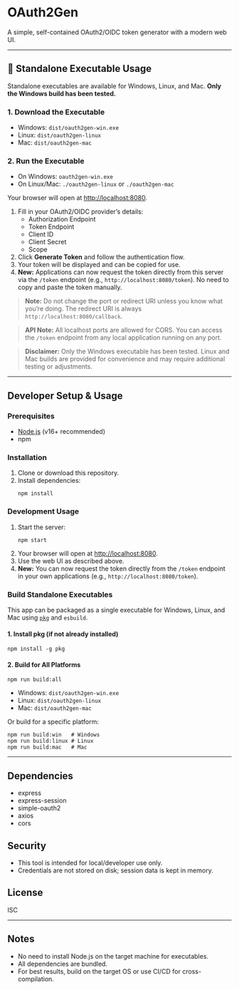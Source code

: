 # OAuth2Gen

A simple, self-contained OAuth2/OIDC token generator with a modern web UI.

---

## 🚀 Standalone Executable Usage

Standalone executables are available for Windows, Linux, and Mac. **Only the Windows build has been tested.**

### 1. Download the Executable

- Windows: `dist/oauth2gen-win.exe`
- Linux: `dist/oauth2gen-linux`
- Mac: `dist/oauth2gen-mac`

### 2. Run the Executable

- On Windows: `oauth2gen-win.exe`
- On Linux/Mac: `./oauth2gen-linux` or `./oauth2gen-mac`

Your browser will open at [http://localhost:8080](http://localhost:8080).

1. Fill in your OAuth2/OIDC provider’s details:
   - Authorization Endpoint
   - Token Endpoint
   - Client ID
   - Client Secret
   - Scope
2. Click **Generate Token** and follow the authentication flow.
3. Your token will be displayed and can be copied for use.
4. **New:** Applications can now request the token directly from this server via the `/token` endpoint (e.g., `http://localhost:8080/token`). No need to copy and paste the token manually.

> **Note:** Do not change the port or redirect URI unless you know what you’re doing. The redirect URI is always `http://localhost:8080/callback`.

> **API Note:** All localhost ports are allowed for CORS. You can access the `/token` endpoint from any local application running on any port.

> **Disclaimer:** Only the Windows executable has been tested. Linux and Mac builds are provided for convenience and may require additional testing or adjustments.

---

## Developer Setup & Usage

### Prerequisites

- [Node.js](https://nodejs.org/) (v16+ recommended)
- npm

### Installation

1. Clone or download this repository.
2. Install dependencies:
   ```
   npm install
   ```

### Development Usage

1. Start the server:
   ```
   npm start
   ```
2. Your browser will open at [http://localhost:8080](http://localhost:8080).
3. Use the web UI as described above.
4. **New:** You can now request the token directly from the `/token` endpoint in your own applications (e.g., `http://localhost:8080/token`).

### Build Standalone Executables

This app can be packaged as a single executable for Windows, Linux, and Mac using [`pkg`](https://github.com/vercel/pkg) and `esbuild`.

#### 1. Install pkg (if not already installed)

```
npm install -g pkg
```

#### 2. Build for All Platforms

```
npm run build:all
```

- Windows: `dist/oauth2gen-win.exe`
- Linux: `dist/oauth2gen-linux`
- Mac: `dist/oauth2gen-mac`

Or build for a specific platform:

```
npm run build:win   # Windows
npm run build:linux # Linux
npm run build:mac   # Mac
```

---

## Dependencies

- express
- express-session
- simple-oauth2
- axios
- cors

## Security

- This tool is intended for local/developer use only.
- Credentials are not stored on disk; session data is kept in memory.

## License

ISC

---

## Notes

- No need to install Node.js on the target machine for executables.
- All dependencies are bundled.
- For best results, build on the target OS or use CI/CD for cross-compilation.

